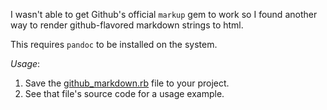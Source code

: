 I wasn't able to get Github's official `markup` gem to work so I found another way to render github-flavored markdown strings to html.

This requires `pandoc` to be installed on the system.

_Usage_:

1. Save the [github_markdown.rb](./github_markdown.rb) file to your project.
2. See that file's source code for a usage example.

